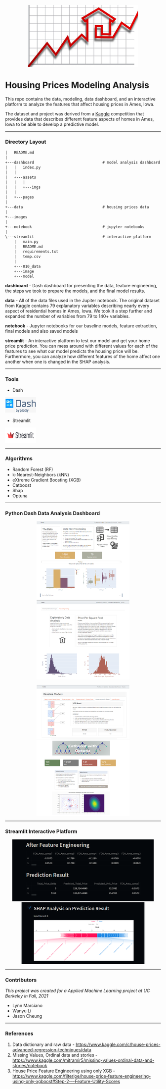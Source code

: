 

<p align="center">
<img src="./images/housing-market.jpg" alt="alt text" height="200">
</p>

# Housing Prices Modeling Analysis

This repo contains the data, modeling, data dashboard, and an interactive platform to analyze the features that affect housing prices in Ames, Iowa.

The dataset and project was derived from a [Kaggle](https://www.kaggle.com/c/house-prices-advanced-regression-techniques) competition that provides data that describes different feature aspects of homes in Ames, Iowa to be able to develop a predictive model.

---
### **Directory Layout**


    |   README.md
    |
    +---dashboard                               # model analysis dashboard
    |   |   index.py
    |   |
    |   +---assets
    |   |   |
    |   |   +---imgs
    |   |
    |   +---pages
    |
    +---data                                    # housing prices data
    |
    +---images                                  
    |
    +---notebook                                # jupyter notebooks
    |
    \---streamlit                               # interactive platform
        |   main.py
        |   README.md
        |   requirements.txt
        |   temp.csv
        |
        +---010_data
        +---image
        +---model

**dashboard** - Dash dashboard for presenting the data, feature engineering, the steps we took to prepare the models, and the final model results.

**data** - All of the data files used in the Jupiter notebook. The original dataset from Kaggle contains 79 explanatory variables describing nearly every aspect of residential homes in Ames, Iowa. We took it a step further and expanded the number of variables from 79 to 140+ variables. 

**notebook** - Jupyter notebooks for our baseline models, feature extraction, final models and also saved models

**streamlit** - An interactive platform to test our model and get your home price prediction. You can mess around with different values for each of the features to see what our model predicts the housing price will be. Furthermore, you can analyze how different features of the home affect one another when one is changed in the SHAP analysis. 

---
### **Tools**
- Dash 
<img src="https://github.com/marcianolynn/house-prices-modeling-analysis/blob/main/images/Dash_by_plotly.jpeg" alt="alt text" width="100" height="50">

- Streamlit 
<img src="https://github.com/marcianolynn/house-prices-modeling-analysis/blob/main/images/streamlit-logo-secondary-colormark-darktext.svg" alt="alt text" width="100" height="50">

---
### **Algorithms**
- Random Forest (RF)
- k-Nearest-Neighbors (kNN)
- eXtreme Gradient Boosting (XGB)
- Catboost
- Shap
- Optuna

---
### **Python Dash Data Analysis Dashboard**
<p align="center">
<img src="https://github.com/marcianolynn/house-prices-modeling-analysis/blob/main/images/dash_screenshot.png" alt="alt text" width="300">
<img src="https://github.com/marcianolynn/house-prices-modeling-analysis/blob/main/images/dash_screenshot_1.png" alt="alt text" width="300">
</p>

<p align="center">
<img src="https://github.com/marcianolynn/house-prices-modeling-analysis/blob/main/images/dash_screenshot_2.png" alt="alt text" width="300">
<img src="https://github.com/marcianolynn/house-prices-modeling-analysis/blob/main/images/image.png" alt="alt text" width="300">
</p>

---
### **Streamlit Interactive Platform**
<p align="center">
<img src="./images/model-input-results.png" alt="alt text" height="200">
<img src="./images/shap-analysis.png" alt="alt text" height="200">
<p>

---
### **Contributors**

*This project was created for a Applied Machine Learning project at UC Berkeley in Fall, 2021*

* Lynn Marciano
* Wanyu Li
* Jason Cheung

---
### References
1. Data dictionary and raw data - https://www.kaggle.com/c/house-prices-advanced-regression-techniques/data
2. Missing Values, Ordinal data and stories - https://www.kaggle.com/mitramir5/missing-values-ordinal-data-and-stories/notebook
3. House Price Feature Engineering using only XGB - https://www.kaggle.com/filterjoe/house-price-feature-engineering-using-only-xgboost#Step-2---Feature-Utility-Scores
